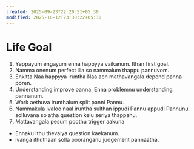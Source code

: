 ```yaml
---
created: 2025-09-23T22:20:51+05:30
modified: 2025-10-12T23:30:22+05:30
---
```


# Life Goal

1. Yeppayum engayum enna happyya vaikanum. Ithan first goal.
2. Namma onenum perfect illa so nammalum thappu pannuvom.
3. Enkitta Naa happyya iruntha Naa aen mathavangala depend panna poren.
4. Understanding improve panna. Enna problemnu understanding pannanum.
5. Work aethuva irunthalum split panni Pannu.
6. Nammakula ivaloo naal iruntha sulthan ippudi Pannu appudi Pannunu solluvana so atha question kelu seriya thappanu.
7. Mattavangala pesum poothu trigger aakuna
* Ennaku Ithu thevaiya question kaekanum.
* ivanga ithuthaan solla pooranganu judgement pannaatha.
